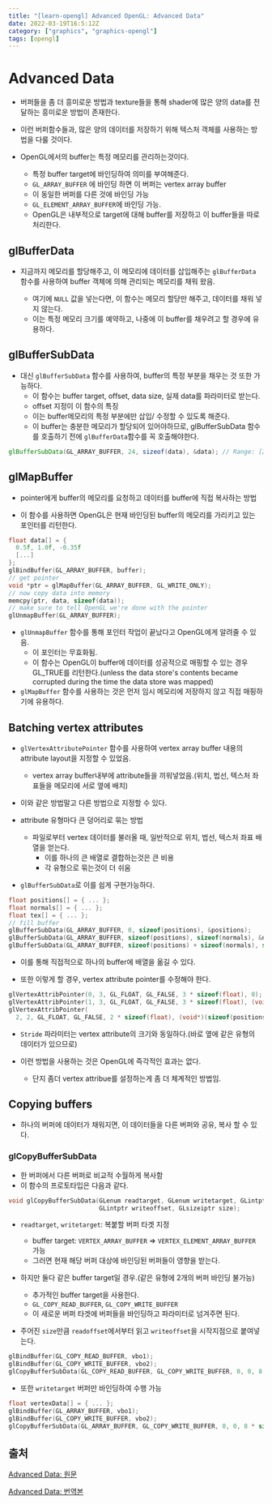 ```yaml
---
title: "[learn-opengl] Advanced OpenGL: Advanced Data"
date: 2022-03-19T16:5:12Z
category: ["graphics", "graphics-opengl"]
tags: [opengl]
---
```


# **Advanced Data**

- 버퍼들을 좀 더 흥미로운 방법과 texture들을 통해 shader에 많은 양의 data를 전달하는 흥미로운 방법이 존재한다.

- 이런 버퍼함수들과, 많은 양의 데이터를 저장하기 위해 텍스처 객체를 사용하는 방법을 다룰 것이다.

- OpenGL에서의 buffer는 특정 메모리를 관리하는것이다.

  - 특정 buffer target에 바인딩하여 의미를 부여해준다.
  - `GL_ARRAY_BUFFER` 에 바인딩 하면 이 버퍼는 vertex array buffer
  - 이 동일한 버퍼를 다른 것에 바인딩 가능
  - `GL_ELEMENT_ARRAY_BUFFER`에 바인딩 가능.
  - OpenGL은 내부적으로 target에 대해 buffer를 저장하고 이 buffer들을 따로 처리한다.

## **glBufferData**

- 지금까지 메모리를 할당해주고, 이 메모리에 데이터를 삽입해주는 `glBufferData` 함수를 사용하여 buffer 객체에 의해 관리되는 메모리를 채워 왔음.

  - 여기에 `NULL` 값을 넣는다면, 이 함수는 메모리 할당만 해주고, 데이터를 채워 넣지 않는다.
  - 이는 특정 메모리 크기를 예약하고, 나중에 이 buffer를 채우려고 할 경우에 유용하다.

## **glBufferSubData**

- 대신 `glBufferSubData` 함수를 사용하여, buffer의 특정 부분을 채우는 것 또한 가능하다.
  - 이 함수는 buffer target, offset, data size, 실제 data를 파라미터로 받는다.
  - offset 지정이 이 함수의 특징
  - 이는 buffer메모리의 특정 부분에만 삽입/ 수정할 수 있도록 해준다.
  - 이 buffer는 충분한 메모리가 할당되어 있어야하므로, glBufferSubData 함수를 호출하기 전에 `glBufferData`함수를 꼭 호출해야한다.

```glsl
glBufferSubData(GL_ARRAY_BUFFER, 24, sizeof(data), &data); // Range: [24, 24 + sizeof(data)]
```

## **glMapBuffer**

- pointer에게 buffer의 메모리를 요청하고 데이터를 buffer에 직접 복사하는 방법

- 이 함수를 사용하면 OpenGL은 현재 바인딩된 buffer의 메모리를 가리키고 있는 포인터를 리턴한다.

```cpp
float data[] = {
  0.5f, 1.0f, -0.35f
  [...]
};
glBindBuffer(GL_ARRAY_BUFFER, buffer);
// get pointer
void *ptr = glMapBuffer(GL_ARRAY_BUFFER, GL_WRITE_ONLY);
// now copy data into memory
memcpy(ptr, data, sizeof(data));
// make sure to tell OpenGL we're done with the pointer
glUnmapBuffer(GL_ARRAY_BUFFER);
```

- `glUnmapBuffer` 함수를 통해 포인터 작업이 끝났다고 OpenGL에게 알려줄 수 있음.
  - 이 포인터는 무효화됨.
  - 이 함수는 OpenGL이 buffer에 데이터를 성공적으로 매핑할 수 있는 경우 GL_TRUE를 리턴한다.(unless the data store's contents became corrupted during the time the data store was mapped)
- `glMapBuffer` 함수를 사용하는 것은 먼저 임시 메모리에 저장하지 않고 직접 매핑하기에 유용하다.

## **Batching vertex attributes**

- `glVertexAttributePointer` 함수를 사용하여 vertex array buffer 내용의 attribute layout을 지정할 수 있었음.

  - vertex array buffer내부에 attribute들을 끼워넣었음.(위치, 법선, 텍스처 좌표들을 메모리에 서로 옆에 배치)

- 이와 같은 방법말고 다른 방법으로 지정할 수 있다.

- attribute 유형마다 큰 덩어리로 묶는 방법

  - 파일로부터 vertex 데이터를 불러올 때, 일반적으로 위치, 법선, 텍스처 좌표 배열을 얻는다.
    - 이를 하나의 큰 배열로 결합하는것은 큰 비용
    - 각 유형으로 묶는것이 더 쉬움

- `glBufferSubData`로 이를 쉽게 구현가능하다.

```cpp
float positions[] = { ... };
float normals[] = { ... };
float tex[] = { ... };
// fill buffer
glBufferSubData(GL_ARRAY_BUFFER, 0, sizeof(positions), &positions);
glBufferSubData(GL_ARRAY_BUFFER, sizeof(positions), sizeof(normals), &normals);
glBufferSubData(GL_ARRAY_BUFFER, sizeof(positions) + sizeof(normals), sizeof(tex), &tex);
```

- 이를 통해 직접적으로 하나의 buffer에 배열을 옮길 수 있다.

- 또한 이렇게 할 경우, vertex attribute pointer를 수정해야 한다.

```cpp
glVertexAttribPointer(0, 3, GL_FLOAT, GL_FALSE, 3 * sizeof(float), 0);
glVertexAttribPointer(1, 3, GL_FLOAT, GL_FALSE, 3 * sizeof(float), (void*)(sizeof(positions)));
glVertexAttribPointer(
  2, 2, GL_FLOAT, GL_FALSE, 2 * sizeof(float), (void*)(sizeof(positions) + sizeof(normals)));
```

- `Stride` 파라미터는 vertex attribute의 크기와 동일하다.(바로 옆에 같은 유형의 데이터가 있으므로)

- 이런 방법을 사용하는 것은 OpenGL에 즉각적인 효과는 없다.
  - 단지 좀더 vertex attribue를 설정하는게 좀 더 체계적인 방법임.

## **Copying buffers**

- 하나의 버퍼에 데이터가 채워지면, 이 데이터들을 다른 버퍼와 공유, 복사 할 수 있다.

### **glCopyBufferSubData**

- 한 버퍼에서 다른 버퍼로 비교적 수월하게 복사함
- 이 함수의 프로토타입은 다음과 같다.

```cpp
void glCopyBufferSubData(GLenum readtarget, GLenum writetarget, GLintptr readoffset,
                         GLintptr writeoffset, GLsizeiptr size);
```

- `readtarget`, `writetarget`: 복붙할 버퍼 타겟 지정

  - buffer target: `VERTEX_ARRAY_BUFFER` => `VERTEX_ELEMENT_ARRAY_BUFFER` 가능
  - 그러면 현재 해당 버퍼 대상에 바인딩된 버퍼들이 영향을 받는다.

- 하지만 둘다 같은 buffer target일 경우.(같은 유형에 2개의 버퍼 바인딩 불가능)

  - 추가적인 buffer target을 사용한다.
  - `GL_COPY_READ_BUFFER`, `GL_COPY_WRITE_BUFFER`
  - 이 새로운 버퍼 타겟에 버퍼들을 바인딩하고 파라미터로 넘겨주면 된다.

- 주어진 `size`만큼 `readoffset`에서부터 읽고 `writeoffset`을 시작지점으로 붙여넣는다.

```cpp
glBindBuffer(GL_COPY_READ_BUFFER, vbo1);
glBindBuffer(GL_COPY_WRITE_BUFFER, vbo2);
glCopyBufferSubData(GL_COPY_READ_BUFFER, GL_COPY_WRITE_BUFFER, 0, 0, 8 * sizeof(float));
```

- 또한 `writetarget` 버퍼만 바인딩하여 수행 가능

```cpp
float vertexData[] = { ... };
glBindBuffer(GL_ARRAY_BUFFER, vbo1);
glBindBuffer(GL_COPY_WRITE_BUFFER, vbo2);
glCopyBufferSubData(GL_ARRAY_BUFFER, GL_COPY_WRITE_BUFFER, 0, 0, 8 * sizeof(float));
```

## **출처**

[Advanced Data: 원문](https://learnopengl.com/Advanced-OpenGL/Advanced-Data)

[Advanced Data: 번역본](https://heinleinsgame.tistory.com/30?category=757483)
